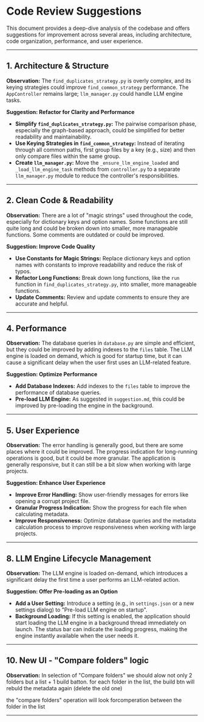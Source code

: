 # Code Review Suggestions

This document provides a deep-dive analysis of the codebase and offers suggestions for improvement across several areas, including architecture, code organization, performance, and user experience.

---

## 1. Architecture & Structure

**Observation:**
The `find_duplicates_strategy.py` is overly complex, and its keying strategies could improve `find_common_strategy` performance. The `AppController` remains large; `llm_manager.py` could handle LLM engine tasks.

**Suggestion: Refactor for Clarity and Performance**

*   **Simplify `find_duplicates_strategy.py`:** The pairwise comparison phase, especially the graph-based approach, could be simplified for better readability and maintainability.
*   **Use Keying Strategies in `find_common_strategy`:** Instead of iterating through all common paths, first group files by a key (e.g., size) and then only compare files within the same group.
*   **Create `llm_manager.py`:** Move the `_ensure_llm_engine_loaded` and `_load_llm_engine_task` methods from `controller.py` to a separate `llm_manager.py` module to reduce the controller's responsibilities.

---

## 2. Clean Code & Readability

**Observation:**
There are a lot of "magic strings" used throughout the code, especially for dictionary keys and option names. Some functions are still quite long and could be broken down into smaller, more manageable functions. Some comments are outdated or could be improved.

**Suggestion: Improve Code Quality**

*   **Use Constants for Magic Strings:** Replace dictionary keys and option names with constants to improve readability and reduce the risk of typos.
*   **Refactor Long Functions:** Break down long functions, like the `run` function in `find_duplicates_strategy.py`, into smaller, more manageable functions.
*   **Update Comments:** Review and update comments to ensure they are accurate and helpful.

---

## 4. Performance

**Observation:**
The database queries in `database.py` are simple and efficient, but they could be improved by adding indexes to the `files` table. The LLM engine is loaded on demand, which is good for startup time, but it can cause a significant delay when the user first uses an LLM-related feature.

**Suggestion: Optimize Performance**

*   **Add Database Indexes:** Add indexes to the `files` table to improve the performance of database queries.
*   **Pre-load LLM Engine:** As suggested in `suggestion.md`, this could be improved by pre-loading the engine in the background.

---

## 5. User Experience

**Observation:**
The error handling is generally good, but there are some places where it could be improved. The progress indication for long-running operations is good, but it could be more granular. The application is generally responsive, but it can still be a bit slow when working with large projects.

**Suggestion: Enhance User Experience**

*   **Improve Error Handling:** Show user-friendly messages for errors like opening a corrupt project file.
*   **Granular Progress Indication:** Show the progress for each file when calculating metadata.
*   **Improve Responsiveness:** Optimize database queries and the metadata calculation process to improve responsiveness when working with large projects.

---

## 8. LLM Engine Lifecycle Management

**Observation:**
The LLM engine is loaded on-demand, which introduces a significant delay the first time a user performs an LLM-related action.

**Suggestion: Offer Pre-loading as an Option**

*   **Add a User Setting:** Introduce a setting (e.g., in `settings.json` or a new settings dialog) to "Pre-load LLM engine on startup".
*   **Background Loading:** If this setting is enabled, the application should start loading the LLM engine in a background thread immediately on launch. The status bar can indicate the loading progress, making the engine instantly available when the user needs it.

---

## 10. New UI - "Compare folders" logic

**Observation:**
In selection of "Compare folders" we should alow not only 2 folders but a list + 1 build batton.
for each folder in the list, the build btn will rebuld the metadata again (delete the old one)

the "compare folders" operation will look forcomperation between the folder in the list



---